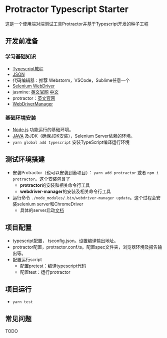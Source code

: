 # Protractor Typescript Starter

这是一个使用端对端测试工具Protractor并基于Typescript开发的种子工程

## 开发前准备
### 学习基础知识
* [Typescript教程](https://www.runoob.com/typescript/ts-tutorial.html)
* [JSON](https://baike.baidu.com/item/JSON)
* 代码编辑器：推荐 Webstorm，VSCode，Sublime任意一个
* [Selenium WebDriver](https://github.com/SeleniumHQ/selenium/wiki/WebDriverJs)
* jasmine: [英文官网](https://jasmine.github.io/index.html) [中文](https://www.ibm.com/developerworks/cn/web/1404_changwz_jasmine/index.html)
* protractor：[英文官网](http://www.protractortest.org) 
* [WebDriverManager](https://github.com/bonigarcia/webdrivermanager)

### 基础环境安装
* [Node.js](https://nodejs.org/en/) 功能运行的基础环境。
* [JAVA](https://www.java.com/en/download) 及JDK（确保JDK安装），Selenium Server依赖的环境。
* `yarn global add typescript` 安装TypeScript编译运行环境

## 测试环境搭建
* 安装Protractor（也可以安装到畜项目）： `yarn add protractor` 或者 `npm i protractor`。这个安装包含了
    * **protractor**的安装和相关命令行工具
    * **webdriver-manager**的安装及相关命令行工具    
* 运行命令 `./node_modules/.bin/webdriver-manager update`。这个过程会安装selenium server和ChromeDriver
    * 具体的server启动[文档](http://www.protractortest.org/#/server-setup)

## 项目配置
* typescript配置， tsconfig.json。设置编译输出地址。
* protractor配置，protractor.conf.ts。配置spec文件夹，浏览器环境及报告输出等。
* 配置运行script
    * 配置pretest：编译typescript代码
    * 配置test：运行protractor

## 项目运行
* `yarn test`

## 常见问题
TODO
